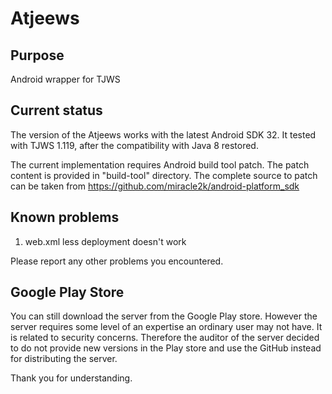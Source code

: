 # Atjeews

## Purpose
Android wrapper for TJWS

## Current status
The version of the Atjeews works with the latest Android SDK 32. It tested with TJWS 1.119,
after the compatibility with Java 8 restored. 

The current implementation requires Android build tool patch. The patch content is provided
in "build-tool" directory. The complete source to patch can be taken from https://github.com/miracle2k/android-platform_sdk

## Known problems
1. web.xml less deployment doesn't work

Please report any other problems you encountered.

## Google Play Store
You can still download the server from the Google Play store. However the server requires some level
of an expertise an ordinary user may not have. It is related to security concerns. Therefore the auditor
of the server decided to do not provide new versions in the Play store and use the GitHub instead for distributing the server.

Thank you for understanding.

